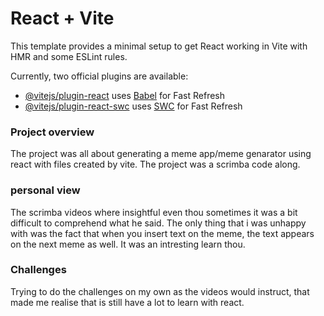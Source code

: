 # React + Vite

This template provides a minimal setup to get React working in Vite with HMR and some ESLint rules.

Currently, two official plugins are available:

- [@vitejs/plugin-react](https://github.com/vitejs/vite-plugin-react/blob/main/packages/plugin-react/README.md) uses [Babel](https://babeljs.io/) for Fast Refresh
- [@vitejs/plugin-react-swc](https://github.com/vitejs/vite-plugin-react-swc) uses [SWC](https://swc.rs/) for Fast Refresh

### Project overview
The project was all about generating a meme app/meme genarator using react with files created by vite. The project was a scrimba code along.

### personal view 

The scrimba videos where insightful even thou sometimes it was a bit difficult to comprehend what he said. The only thing that i was unhappy with was the fact that when you insert text on the meme, the text appears on the next meme as well. It was an intresting learn thou.

### Challenges

Trying to do the challenges on my own as the videos would instruct, that made me realise that is still have a lot to learn with react.